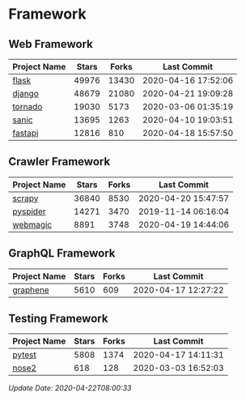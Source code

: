 # Framework

## Web Framework

| Project Name | Stars | Forks | Last Commit |
| ------------ | ----- | ----- | ----------- |
| [flask](https://github.com/pallets/flask) | 49976 | 13430 | 2020-04-16 17:52:06 |
| [django](https://github.com/django/django) | 48679 | 21080 | 2020-04-21 19:09:28 |
| [tornado](https://github.com/tornadoweb/tornado) | 19030 | 5173 | 2020-03-06 01:35:19 |
| [sanic](https://github.com/huge-success/sanic) | 13695 | 1263 | 2020-04-10 19:03:51 |
| [fastapi](https://github.com/tiangolo/fastapi) | 12816 | 810 | 2020-04-18 15:57:50 |

## Crawler Framework

| Project Name | Stars | Forks | Last Commit |
| ------------ | ----- | ----- | ----------- |
| [scrapy](https://github.com/scrapy/scrapy) | 36840 | 8530 | 2020-04-20 15:47:57 |
| [pyspider](https://github.com/binux/pyspider) | 14271 | 3470 | 2019-11-14 06:16:04 |
| [webmagic](https://github.com/code4craft/webmagic) | 8891 | 3748 | 2020-04-19 14:44:06 |

## GraphQL Framework

| Project Name | Stars | Forks | Last Commit |
| ------------ | ----- | ----- | ----------- |
| [graphene](https://github.com/graphql-python/graphene) | 5610 | 609 | 2020-04-17 12:27:22 |

## Testing Framework

| Project Name | Stars | Forks | Last Commit |
| ------------ | ----- | ----- | ----------- |
| [pytest](https://github.com/pytest-dev/pytest) | 5808 | 1374 | 2020-04-17 14:11:31 |
| [nose2](https://github.com/nose-devs/nose2) | 618 | 128 | 2020-03-03 16:52:03 |

*Update Date: 2020-04-22T08:00:33*